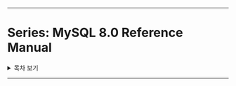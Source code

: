 
---

# Series: MySQL 8.0 Reference Manual

<details>
<summary>목차 보기</summary>

<ol>
<li><a href="{{ site.url }}{{ site.baseurl }}/knowledge/ACID" target="_blank">ACID 모델</a></li>
<li>Transactional isolation levels
   <ol>
   <li><a href="{{ site.url }}{{ site.baseurl }}/knowledge/Isolation-level-설정-방법" target="_blank">Isolation level 설정 방법</a></li>
   <li><a href="{{ site.url }}{{ site.baseurl }}/knowledge/Isolation-level과-REPEATABLE-READ" target="_blank">Isolation level과 REPEATABLE READ</a></li>
   <li><a href="{{ site.url }}{{ site.baseurl }}/knowledge/Consistent-read와-Isolation-level" target="_blank">Consistent read와 Isolation level</a></li>
   <li><a href="{{ site.url }}{{ site.baseurl }}/knowledge/READ-COMMITTED와-UPDATE" target="_blank">READ COMMITTED와 UPDATE</a></li>
   <li><a href="{{ site.url }}{{ site.baseurl }}/knowledge/READ-UNCOMMITTED와-Dirty-Read" target="_blank">READ UNCOMMITTED와 Dirty Read</a></li>
   <li><a href="{{ site.url }}{{ site.baseurl }}/knowledge/SERIALIZABLE과-autocommit" target="_blank">SERIALIZABLE과 autocommit</a></li>
   </ol>
</li>
<li>Lock
   <ol>
   <li><a href="{{ site.url }}{{ site.baseurl }}/knowledge/Shared-Lock과-Exclusive-Lock" target="_blank">Shared Lock과 Exclusive Lock</a></li>
   <li><a href="{{ site.url }}{{ site.baseurl }}/knowledge/Record-Lock" target="_blank">Record Lock</a></li>
   <li><a href="{{ site.url }}{{ site.baseurl }}/knowledge/Intention-Lock" target="_blank">Intention Lock</a></li>
   <li><a href="{{ site.url }}{{ site.baseurl }}/knowledge/Gap-Lock" target="_blank">Gap Lock</a></li>
   </ol>
</li>
<li>Index
   <ol>
   <li><a href="{{ site.url }}{{ site.baseurl }}/knowledge/MySQL이-Index를-사용하는-방법" target="_blank">MySQL이 Index를 사용하는 방법</a></li>
   </ol>
</li>
</ol>

</details>

---
<br>